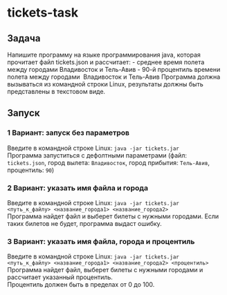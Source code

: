 # tickets-task
## Задача

Напишите программу на языке программирования java, которая прочитает файл tickets.json и рассчитает: - среднее время полета между городами Владивосток и Тель-Авив - 90-й процентиль времени полета между городами  Владивосток и Тель-Авив  Программа должна вызываться из командной строки Linux, результаты должны быть представлены в текстовом виде. 

## Запуск  
### 1 Вариант: запуск без параметров 
  Введите в командной строке Linux: ```java -jar tickets.jar```  
  Программа запуститься с дефолтными параметрами (файл: `tickets.json`, город вылета: `Владивосток`, город прибытия: `Тель-Авив`, процентиль: `90`)
### 2 Вариант: указать имя файла и города
  Введите в командной строке Linux: ```java -jar tickets.jar <путь_к_файлу> <название_города1> <название_города2>```  
  Программа найдет файл и выберет билеты с нужными городами. Если таких билетов не будет, программа выдаст ошибку.
### 3 Вариант: указать имя файла, города и процентиль
  Введите в командной строке Linux: ```java -jar tickets.jar <путь_к_файлу> <название_города1> <название_города2> <процентиль>```  
  Программа найдет файл, выберет билеты с нужными городами и рассчитает указанный процентиль.  
  Процентиль должен быть в пределах от 0 до 100.
